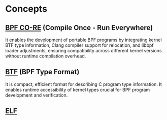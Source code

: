 # Concepts

## [BPF CO-RE] (Compile Once - Run Everywhere)
It enables the development of portable BPF programs by integrating kernel BTF type information, Clang compiler support for relocation, and libbpf loader adjustments, ensuring compatibility across different kernel versions without runtime compilation overhead.

[BPF CO-RE]: core.md

## [BTF] (BPF Type Format)
It is compact, efficient format for describing C program type information. It enables runtime accessibility of kernel types crucial for BPF program development and verification.

[BTF]: btf.md

## [ELF]

[ELF]: elf.md
